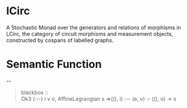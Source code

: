 # lCirc

A Stochastic Monad over the generators and relations of morphisms in LCirc, 
the category of circuit morphisms and measurement objects, constructed by cospans of labelled graphs.


# Semantic Function
  -- 
> blackbox ::  
  Ok3 (:--) i v o,
  AffineLagrangian s
  =>((), i) :-- (e, v) :- ((), o) -> s
